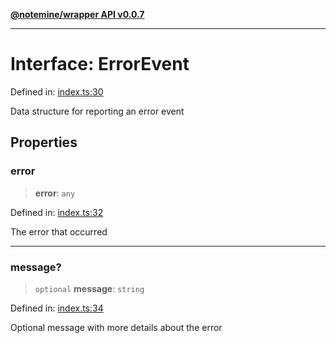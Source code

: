 [**@notemine/wrapper API v0.0.7**](../README.md)

***

# Interface: ErrorEvent

Defined in: [index.ts:30](https://github.com/sandwichfarm/minnote-wasm/blob/c53ea6e3fe1020d36f0ea791d4601bdf2a247981/packages/wrapper/src/index.ts#L30)

Data structure for reporting an error event

## Properties

### error

> **error**: `any`

Defined in: [index.ts:32](https://github.com/sandwichfarm/minnote-wasm/blob/c53ea6e3fe1020d36f0ea791d4601bdf2a247981/packages/wrapper/src/index.ts#L32)

The error that occurred

***

### message?

> `optional` **message**: `string`

Defined in: [index.ts:34](https://github.com/sandwichfarm/minnote-wasm/blob/c53ea6e3fe1020d36f0ea791d4601bdf2a247981/packages/wrapper/src/index.ts#L34)

Optional message with more details about the error
